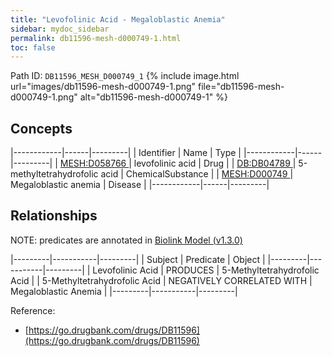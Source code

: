 ```yaml
---
title: "Levofolinic Acid - Megaloblastic Anemia"
sidebar: mydoc_sidebar
permalink: db11596-mesh-d000749-1.html
toc: false 
---
```



Path ID: `DB11596_MESH_D000749_1`
{% include image.html url="images/db11596-mesh-d000749-1.png" file="db11596-mesh-d000749-1.png" alt="db11596-mesh-d000749-1" %}

## Concepts

|------------|------|---------|
| Identifier | Name | Type    |
|------------|------|---------|
| <a href="https://identifiers.org/MESH:D058766">MESH:D058766 </a> | levofolinic acid | Drug |
| <a href="https://identifiers.org/DB:DB04789">DB:DB04789 </a> | 5-methyltetrahydrofolic acid | ChemicalSubstance |
| <a href="https://identifiers.org/MESH:D000749">MESH:D000749 </a> | Megaloblastic anemia | Disease |
|------------|------|---------|

## Relationships


NOTE: predicates are annotated in <a href="https://github.com/biolink/biolink-model/releases/tag/v1.3.0">Biolink Model (v1.3.0)</a>

|---------|-----------|---------|
| Subject | Predicate | Object  |
|---------|-----------|---------|
| Levofolinic Acid | PRODUCES | 5-Methyltetrahydrofolic Acid |
| 5-Methyltetrahydrofolic Acid | NEGATIVELY CORRELATED WITH | Megaloblastic Anemia |
|---------|-----------|---------|

Reference: 
  - [https://go.drugbank.com/drugs/DB11596](https://go.drugbank.com/drugs/DB11596)
